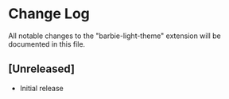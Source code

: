 # Change Log

All notable changes to the "barbie-light-theme" extension will be documented in this file.


## [Unreleased]

- Initial release
